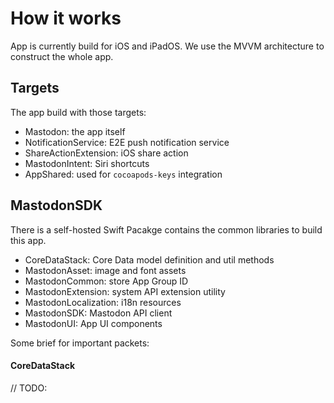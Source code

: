 # How it works
App is currently build for iOS and iPadOS. We use the MVVM architecture to construct the whole app. 

## Targets
The app build with those targets:

- Mastodon: the app itself
- NotificationService: E2E push notification service
- ShareActionExtension: iOS share action
- MastodonIntent: Siri shortcuts
- AppShared: used for `cocoapods-keys` integration


## MastodonSDK
There is a self-hosted Swift Pacakge contains the common libraries to build this app. 

- CoreDataStack: Core Data model definition and util methods
- MastodonAsset: image and font assets
- MastodonCommon: store App Group ID
- MastodonExtension: system API extension utility
- MastodonLocalization: i18n resources
- MastodonSDK: Mastodon API client
- MastodonUI: App UI components

Some brief for important packets:

#### CoreDataStack
// TODO: